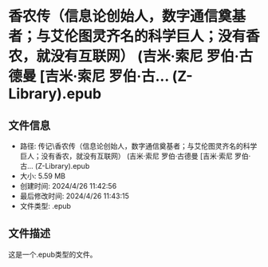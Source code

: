 ﻿# 香农传（信息论创始人，数字通信奠基者；与艾伦图灵齐名的科学巨人；没有香农，就没有互联网） (吉米·索尼  罗伯·古德曼 [吉米·索尼  罗伯·古... (Z-Library).epub

## 文件信息
- 路径: 传记\香农传（信息论创始人，数字通信奠基者；与艾伦图灵齐名的科学巨人；没有香农，就没有互联网） (吉米·索尼  罗伯·古德曼 [吉米·索尼  罗伯·古... (Z-Library).epub
- 大小: 5.59 MB
- 创建时间: 2024/4/26 11:42:56
- 最后修改时间: 2024/4/26 11:43:15
- 文件类型: .epub

## 文件描述
这是一个.epub类型的文件。


